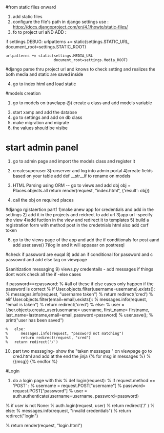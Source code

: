 #from static files onward 

1) add static files 
2) configure the file's path in django settings use : https://docs.djangoproject.com/en/4.1/howto/static-files/
3) fo to project url aND ADD :

if settings.DEBUG:
    urlpatterns += static(settings.STATIC_URL,
                          document_root=settings.STATIC_ROOT)
    
    urlpatterns += static(settings.MEDIA_URL
                          document_root=settings.Media_ROOT)

#django parse thru project url and knows to check setting and realizes the both media and static are saved inside 

4) go to index html and load static    


#models creation 
1) go to models on travelapp 
@) create a class and add models variable 
3. start xamp and add the databse 
4. go to settings and add on db class 
5. make migration and migrate 
6. the values should be visibe

# start admin panel 
1) go to admin page and import the models class and register it 
2) createsuperuser
3)runserver and log into admin portal
4)create fields based on your table 
add def __str__if to rename on models 

5) HTML Parsing using ORM -- go to views and add obj
 obj = Places.objects.all
    return render(request, "index.html", {'result': obj})

6) call the obj on required places 


#django rgistaertion part1
1)make anew app for credentials and add in the settings 
2) add it in the projects  and reidrect to add url
3)app url -specify the view 
4)add fuction in the view and redirect it to templates
5) build a registration form with method post in the credetnials html also add csrf token

6) go to the views page of the app and add the if conditionals for post aand add user.save()
7)log in and it will appaear on postresql 

#check if password are euqal 
8) add an if conditional for password and c passowrd and add else tag on viewpage

$sanitization messaging 
9) views.py credentails - add messages if things dont work check all the if -else cases

if password==cpassword:
    %      #all of these if else cases only happen if the password is correct
    %      if User.objects.filter(username=username).exists():
    %         messages.info(request, "username taken")
    %         return redirect('cred')
    %      elif User.objects.filter(email=email).exists():
    %         messages.info(request, "email is taken")
    %         return redirect('cred')
    %      else:
    %         user = User.objects.create_user(username= username, first_name= firstname, last_name=lastname,email=email,password=password)
    %         user.save();
    %      print("user has been saved")

    %   else:
    %      messages.info(request, "password not matching")
    %      return redirect(request, "cred")
    %   return redirect('/')

10) part two messaging- show the "taken messages " on viewpage 
go to cred.html and add at the end the jinja
 {% for msg in messages %}
    % {{msg}}
    {% endfor %}

#Login 
1) do a login page with this 
% def login(request):
%    if request.method == 'POST' :
%       username = request.POST["username"]
%       password= request.POST["password"]
%       user = auth.authenticate(username=username, password=password)
      
%       if user is not None:
%        auth.login(request, user)
%        return redirect('/' )
        % else:
        %  messages.info(request, "invalid credentials")
        %  return redirect("login")
   
   
%    return render(request, "login.html")